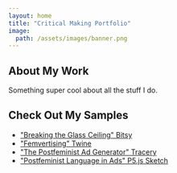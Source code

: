 ```yaml
---
layout: home
title: "Critical Making Portfolio"
image:
  path: /assets/images/banner.png
---
```


## About My Work

Something super cool about all the stuff I do.

## Check Out My Samples
- ["Breaking the Glass Ceiling" Bitsy](bitsy.html)
- ["Femvertising" Twine](Femvertising.html)
- ["The Postfeminist Ad Generator" Tracery](grammar.htm)
- ["Postfeminist Language in Ads" P5.js Sketch](openprocessing.html)


